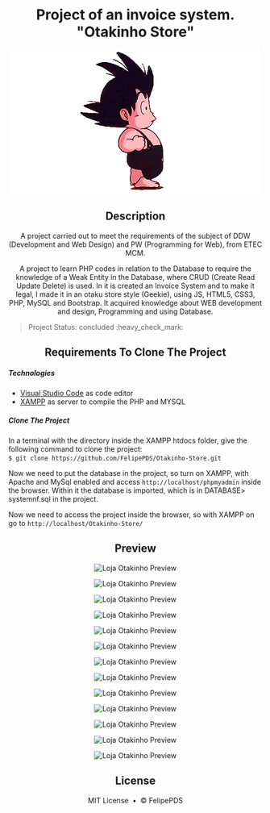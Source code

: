 # <h1 align="center">Project of an invoice system. <strong>"Otakinho Store"</strong></h1>

<p align="center"><img src="https://github.com/FelipePDS/Otakinho-Store/blob/master/assets/images/db4.gif"/></p>

<h2 align="center">Description</h2>
<p align="center">A project carried out to meet the requirements of the subject of DDW (Development and Web Design) and PW (Programming for Web), from ETEC MCM.</p>
<p align="center">A project to learn PHP codes in relation to the Database to require the knowledge of a Weak Entity in the Database, where CRUD (Create Read Update Delete) is used. In it is created an Invoice System and to make it legal, I made it in an otaku store style (Geekie), using JS, HTML5, CSS3, PHP, MySQL and Bootstrap. It acquired knowledge about WEB development and design, Programming and using Database.</p>

<p align="right"><blockquote>Project Status: concluded :heavy_check_mark:</blockquote></p>

<h2 align="center">Requirements To Clone The Project</h2>
<h5>Technologies</h5>
<ul>
  <li><a href="https://code.visualstudio.com/">Visual Studio Code</a> as code editor</li>
  <li><a href="https://www.apachefriends.org/pt_br/index.html">XAMPP</a> as server to compile the PHP and MYSQL</li>
</ul>

<h5>Clone The Project</h5>
<p>In a terminal with the directory inside the XAMPP htdocs folder, give the following command to clone the project: <br><code>$ git clone https://github.com/FelipePDS/Otakinho-Store.git</code></p>
<p>Now we need to put the database in the project, so turn on XAMPP, with Apache and MySql enabled and access <code>http://localhost/phpmyadmin</code> inside the browser. Within it the database is imported, which is in DATABASE> systemnf.sql in the project.</p>
<p>Now we need to access the project inside the browser, so with XAMPP on go to <code>http://localhost/Otakinho-Store/</code></p>

<h2 align="center">Preview</h2>
<p align="center"><img src="https://github.com/FelipePDS/Project-of-an-invoice-system-Loja-Otakinho/blob/master/assets/images/git-01.JPG" alt="Loja Otakinho Preview"/></p>
<p align="center"><img src="https://github.com/FelipePDS/Project-of-an-invoice-system-Loja-Otakinho/blob/master/assets/images/git-02.JPG" alt="Loja Otakinho Preview"/></p>
<p align="center"><img src="https://github.com/FelipePDS/Project-of-an-invoice-system-Loja-Otakinho/blob/master/assets/images/git-03.JPG" alt="Loja Otakinho Preview"/></p>
<p align="center"><img src="https://github.com/FelipePDS/Project-of-an-invoice-system-Loja-Otakinho/blob/master/assets/images/git-04.JPG" alt="Loja Otakinho Preview"/></p>
<p align="center"><img src="https://github.com/FelipePDS/Project-of-an-invoice-system-Loja-Otakinho/blob/master/assets/images/git-05.JPG" alt="Loja Otakinho Preview"/></p>
<p align="center"><img src="https://github.com/FelipePDS/Project-of-an-invoice-system-Loja-Otakinho/blob/master/assets/images/git-06.JPG" alt="Loja Otakinho Preview"/></p>
<p align="center"><img src="https://github.com/FelipePDS/Project-of-an-invoice-system-Loja-Otakinho/blob/master/assets/images/git-07.JPG" alt="Loja Otakinho Preview"/></p>
<p align="center"><img src="https://github.com/FelipePDS/Project-of-an-invoice-system-Loja-Otakinho/blob/master/assets/images/git-08.JPG" alt="Loja Otakinho Preview"/></p>
<p align="center"><img src="https://github.com/FelipePDS/Project-of-an-invoice-system-Loja-Otakinho/blob/master/assets/images/git-09.JPG" alt="Loja Otakinho Preview"/></p>
<p align="center"><img src="https://github.com/FelipePDS/Project-of-an-invoice-system-Loja-Otakinho/blob/master/assets/images/git-10.JPG" alt="Loja Otakinho Preview"/></p>
<p align="center"><img src="https://github.com/FelipePDS/Project-of-an-invoice-system-Loja-Otakinho/blob/master/assets/images/git-11.JPG" alt="Loja Otakinho Preview"/></p>
<p align="center"><img src="https://github.com/FelipePDS/Project-of-an-invoice-system-Loja-Otakinho/blob/master/assets/images/git-12.JPG" alt="Loja Otakinho Preview"/></p>
<p align="center"><img src="https://github.com/FelipePDS/Project-of-an-invoice-system-Loja-Otakinho/blob/master/assets/images/git-13.JPG" alt="Loja Otakinho Preview"/></p>

<footer>
  <h2 align="center">License</h2>
  
  <p align="center">MIT License &nbsp;&bull;&nbsp; &copy; FelipePDS</p>
</footer>
